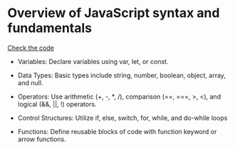  # Overview of JavaScript syntax and fundamentals

[Check the code](https://github.com/OllinDesigns/WebTechNextU/blob/dev2/Chapter2AdvancedE-CommerceDevelopment/2.JSBasicsAndDOM/JSsyntaxAndFundamentals/code.js)


- Variables:
Declare variables using var, let, or const.

- Data Types:
Basic types include string, number, boolean, object, array, and null.

- Operators:
 Use arithmetic (+, -, *, /), comparison (==, ===, >, <), and logical (&&, ||, !) operators.

- Control Structures:
Utilize if, else, switch, for, while, and do-while loops

- Functions:
Define reusable blocks of code with function keyword or arrow functions.



